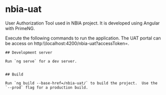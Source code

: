 # nbia-uat
User Authorization Tool used in NBIA project.  It is developed using Angular with PrimeNG.

Execute the following commands to run the application. The UAT portal can be access on http:\\\\localhost:4200/nbia-uat?accessToken=<oauth access token>.

```
## Development server

Run `ng serve` for a dev server.


## Build

Run `ng build --base-href=/nbia-uat/` to build the project.  Use the `--prod` flag for a production build.

```